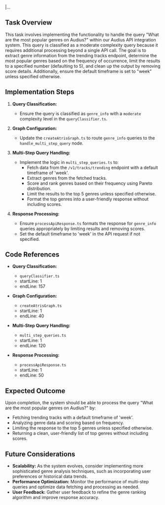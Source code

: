 |...



## Task Overview

This task involves implementing the functionality to handle the query "What are the most popular genres on Audius?" within our Audius API integration system. This query is classified as a moderate complexity query because it requires additional processing beyond a single API call. The goal is to extract genre information from the trending tracks endpoint, determine the most popular genres based on the frequency of occurrence, limit the results to a specified number (defaulting to 5), and clean up the output by removing score details. Additionally, ensure the default timeframe is set to "week" unless specified otherwise.

## Implementation Steps

1. **Query Classification:**
   - Ensure the query is classified as `genre_info` with a `moderate` complexity level in the `queryClassifier.ts`.

2. **Graph Configuration:**
   - Update the `createAtrisGraph.ts` to route `genre_info` queries to the `handle_multi_step_query` node.

3. **Multi-Step Query Handling:**
   - Implement the logic in `multi_step_queries.ts` to:
     - Fetch data from the `/v1/tracks/trending` endpoint with a default timeframe of 'week'.
     - Extract genres from the fetched tracks.
     - Score and rank genres based on their frequency using Pareto distribution.
     - Limit the results to the top 5 genres unless specified otherwise.
     - Format the top genres into a user-friendly response without including scores.

4. **Response Processing:**
   - Ensure `processApiResponse.ts` formats the response for `genre_info` queries appropriately by limiting results and removing scores.
   - Set the default timeframe to 'week' in the API request if not specified.

## Code References

- **Query Classification:**
  - `queryClassifier.ts`
  - startLine: 1
  - endLine: 157

- **Graph Configuration:**
  - `createAtrisGraph.ts`
  - startLine: 1
  - endLine: 40

- **Multi-Step Query Handling:**
  - `multi_step_queries.ts`
  - startLine: 1
  - endLine: 120

- **Response Processing:**
  - `processApiResponse.ts`
  - startLine: 1
  - endLine: 50

## Expected Outcome

Upon completion, the system should be able to process the query "What are the most popular genres on Audius?" by:
- Fetching trending tracks with a default timeframe of 'week'.
- Analyzing genre data and scoring based on frequency.
- Limiting the response to the top 5 genres unless specified otherwise.
- Returning a clean, user-friendly list of top genres without including scores.

## Future Considerations

- **Scalability:** As the system evolves, consider implementing more sophisticated genre analysis techniques, such as incorporating user preferences or historical data trends.
- **Performance Optimization:** Monitor the performance of multi-step queries and optimize data fetching and processing as needed.
- **User Feedback:** Gather user feedback to refine the genre ranking algorithm and improve response accuracy.